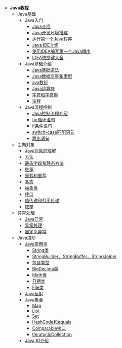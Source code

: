 * **Java教程**
    * Java基础
      * Java入门
        * [Java介绍](articles\Java基础\Java入门\Java介绍.md)
        * [Java开发环境搭建](articles\Java基础\Java入门\安装Java运行环境.md)
        * [运行第一个Java程序](articles\Java基础\Java入门\运行第一个Java程序.md)
        * [Java IDE介绍](articles\Java基础\Java入门\JavaIDE介绍.md)
        * [使用IDEA编写第一个Java程序](articles\Java基础\Java入门\使用IDEA编写第一个Java程序.md) 
        * [IDEA快捷键大全](articles\Java基础\Java入门\IDEA快捷键.md) 
      * Java基础介绍
        * [Java基础语法](articles\Java基础\Java基础\1、Java基础语法.md)
        * [Java数据变量和类型](articles\Java基础\Java基础\2、Java数据变量和类型.md)
        * [ava数组](articles\Java基础\Java基础\3、Java数组.md)
        * [Java运算符](articles\Java基础\Java基础\4、Java运算符.md)
        * [字符和字符串](articles\Java基础\Java基础\5、字符和字符串.md)
        * [注释](articles\Java基础\Java基础\6、注释.md)
      * Java流程控制
        * [Java控制流程介绍](articles\Java基础\Java流程控制\6、Java控制流程.md)
        * [for循环语句](articles\Java基础\Java流程控制\循环语句.md)
        * [if条件语句](articles\Java基础\Java流程控制\条件语句.md)
        * [switch-case匹配语句](articles\Java基础\Java流程控制\switch-case匹配语句.md)
        * [跳出语句](articles\Java基础\Java流程控制\跳出语句.md)
    * 面向对象
        * [Java对象的理解](articles\面向对象\Head-Java对象的理解.md) 
        * [方法](articles\面向对象\1、方法.md)
        * [静态字段和静态方法](articles\面向对象\2、静态字段和静态方法.md)
        * [继承](articles\面向对象\3、继承.md)
        * [重载和重写](articles\面向对象\4、重载和重写.md)
        * [多态](articles\面向对象\5、多态.md)
        * [抽象类](articles\面向对象\6、抽象类.md)
        * [接口](articles\面向对象\7、接口.md)
        * [值传递和引用传递](articles\面向对象\8、值传递和引用传递.md)
        * [枚举](articles\面向对象\9、枚举.md)
    * 异常处理
        * [Java异常](articles\异常处理\1、Java异常.md)
        * [异常处理](articles\异常处理\2、异常处理.md)
        * [自定义异常](articles\异常处理\3、自定义异常.md)
    * Java进阶
      * [Java常用类](articles\Java进阶\常用类\Java常用类.md)
        * [String类](articles\Java进阶\常用类\String.md)
        * [StringBuilder、StringBuffer、StringJoiner](articles\Java进阶\常用类\StringBuilder、StringBuffer、StringJoiner.md)
        * [包装类型](articles\Java进阶\常用类\包装类型.md)
        * [BigDecima类](articles\Java进阶\常用类\BigDecimal.md)
        * [Math类](articles\Java进阶\常用类\Math类.md)
        * [日期类](articles\Java进阶\常用类\日期类.md)
        * [File类](articles\Java进阶\常用类\File类.md)
      * [Java反射](articles\Java进阶\反射\Java反射.md)
      * [Java集合](articles\Java进阶\集合\集合类的介绍.md)
        * [Map](articles\Java进阶\集合\Map.md)
        * [List](articles\Java进阶\集合\List.md)
        * [Set](articles\Java进阶\集合\Set.md)
        * [HashCode和equals](articles\Java进阶\集合\HashCode和equals.md)
        * [Comparable接口](articles\Java进阶\集合\Comparable接口.md)
        * [Iterator与Collection](articles\Java进阶\集合\Iterator与Collection.md)
      * [Java IO介绍](articles\Java进阶\IO\IO.md)
